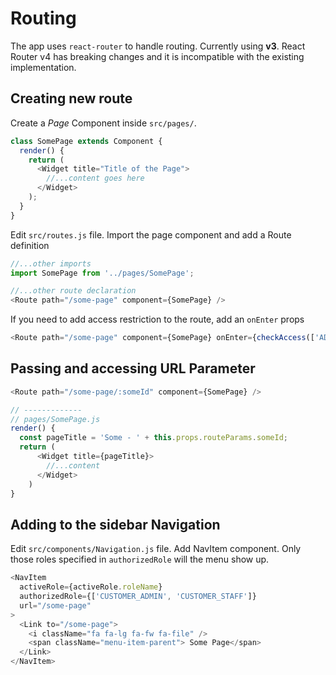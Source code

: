 # Routing

The app uses `react-router` to handle routing. Currently using **v3**. React Router v4 has breaking changes and it is incompatible with the existing implementation.

## Creating new route

Create a _Page_ Component inside `src/pages/`.

```Javascript
class SomePage extends Component {
  render() {
    return (
      <Widget title="Title of the Page">
        //...content goes here
      </Widget>
    );
  }
}
```

Edit `src/routes.js` file. Import the page component and add a Route definition
```Javascript
//...other imports
import SomePage from '../pages/SomePage';

//...other route declaration
<Route path="/some-page" component={SomePage} />
```

If you need to add access restriction to the route, add an `onEnter` props
```Javascript
<Route path="/some-page" component={SomePage} onEnter={checkAccess(['ADMIN'])} />
```

## Passing and accessing URL Parameter
```Javascript
<Route path="/some-page/:someId" component={SomePage} />

// -------------
// pages/SomePage.js
render() {
  const pageTitle = 'Some - ' + this.props.routeParams.someId;
  return (
      <Widget title={pageTitle}>
        //...content
      </Widget>
    )
}
```

## Adding to the sidebar Navigation

Edit `src/components/Navigation.js` file. Add NavItem component.
Only those roles specified in `authorizedRole` will the menu show up.

```Javascript
<NavItem
  activeRole={activeRole.roleName}
  authorizedRole={['CUSTOMER_ADMIN', 'CUSTOMER_STAFF']}
  url="/some-page"
>
  <Link to="/some-page">
    <i className="fa fa-lg fa-fw fa-file" />
    <span className="menu-item-parent"> Some Page</span>
  </Link>
</NavItem>
```
